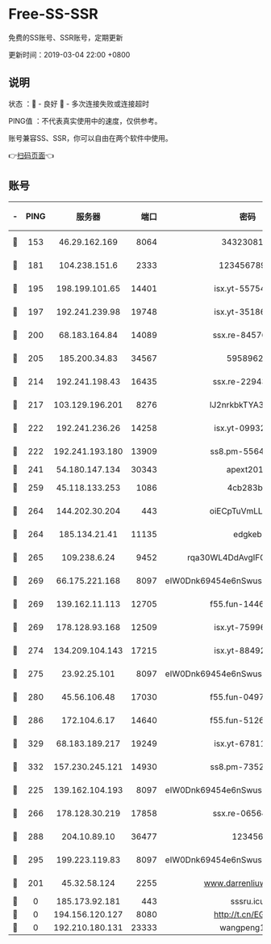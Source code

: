 # Free-SS-SSR

免费的SS账号、SSR账号，定期更新

更新时间：2019-03-04 22:00 +0800

## 说明

状态     ：🙂 - 良好 🙁 - 多次连接失败或连接超时

PING值   ：不代表真实使用中的速度，仅供参考。

账号兼容SS、SSR，你可以自由在两个软件中使用。

👉[扫码页面](https://liesauer.github.io/free-ss-ssr.github.io/)👈

## 账号

|-|PING|服务器|端口|密码|加密方式|区域|
|:----:|:----:|:-----:|-----:|:----:|:----:|:----:|
|🙂|153|46.29.162.169|8064|3432308177|aes-256-cfb|RU|
|🙂|181|104.238.151.6|2333|12345678900|aes-256-cfb|JP|
|🙂|195|198.199.101.65|14401|isx.yt-55754807|aes-256-cfb|US|
|🙂|197|192.241.239.98|19748|isx.yt-35186982|aes-256-cfb|US|
|🙂|200|68.183.164.84|14089|ssx.re-84576345|aes-256-cfb|US|
|🙂|205|185.200.34.83|34567|59589627|aes-256-cfb|US|
|🙂|214|192.241.198.43|16435|ssx.re-22943266|aes-256-cfb|US|
|🙂|217|103.129.196.201|8276|lJ2nrkbkTYA30wv0|aes-256-cfb|US|
|🙂|222|192.241.236.26|14258|isx.yt-09932989|aes-256-cfb|US|
|🙂|222|192.241.193.180|13909|ss8.pm-55642212|aes-256-cfb|US|
|🙂|241|54.180.147.134|30343|apext2019|chacha20|KR|
|🙂|259|45.118.133.253|1086|4cb283b8|aes-256-cfb|SG|
|🙂|264|144.202.30.204|443|oiECpTuVmLLxk4Ts|aes-256-cfb|US|
|🙂|264|185.134.21.41|11135|edgkeb|aes-256-cfb|GB|
|🙂|265|109.238.6.24|9452|rqa30WL4DdAvgIFG6Fs3znzTa|aes-256-cfb|FR|
|🙂|269|66.175.221.168|8097|eIW0Dnk69454e6nSwuspv9DmS201tQ0D|aes-256-cfb|US|
|🙂|269|139.162.11.113|12705|f55.fun-14460072|aes-256-cfb|SG|
|🙂|269|178.128.93.168|12509|isx.yt-75996010|aes-256-cfb|SG|
|🙂|274|134.209.104.143|17215|isx.yt-88492022|aes-256-cfb|SG|
|🙂|275|23.92.25.101|8097|eIW0Dnk69454e6nSwuspv9DmS201tQ0D|aes-256-cfb|US|
|🙂|280|45.56.106.48|17030|f55.fun-04977203|aes-256-cfb|US|
|🙂|286|172.104.6.17|14640|f55.fun-51267758|aes-256-cfb|US|
|🙂|329|68.183.189.217|19249|isx.yt-67811831|aes-256-cfb|SG|
|🙂|332|157.230.245.121|14930|ss8.pm-73529175|aes-256-cfb|SG|
|🙂|225|139.162.104.193|8097|eIW0Dnk69454e6nSwuspv9DmS201tQ0D|aes-256-cfb|JP|
|🙂|266|178.128.30.219|17858|ssx.re-06564019|aes-256-cfb|SG|
|🙂|288|204.10.89.10|36477|123456|aes-256-cfb|US|
|🙂|295|199.223.119.83|8097|eIW0Dnk69454e6nSwuspv9DmS201tQ0D|aes-256-cfb|US|
|🙁|201|45.32.58.124|2255|www.darrenliuwei.com|aes-256-cfb|JP|
|🙁|0|185.173.92.181|443|sssru.icu|rc4-md5|RU|
|🙁|0|194.156.120.127|8080|http://t.cn/EGJIyrl|rc4-md5|RU|
|🙁|0|192.210.180.131|23333|wangpeng123|chacha20|US|
